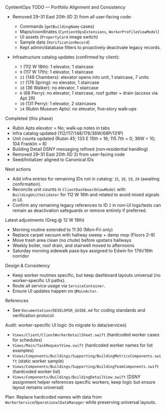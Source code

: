 CyntientOps TODO — Portfolio Alignment and Consistency

- Removed 29–31 East 20th (ID 2) from all user‑facing code:
  - Commands (`getBuildingName` cases)
  - Maps/coordinates (`CyntientOpsExtensions`, `WorkerProfileViewModel`)
  - UI assets (`PropertyCard` image switch)
  - Sample data (`VerificationRecord`)
  - Kept admin/database filters to proactively deactivate legacy records.

- Infrastructure catalog updates (confirmed by client):
  - `7` (112 W 18th): 1 elevator, 1 staircase
  - `9` (117 W 17th): 1 elevator, 1 staircase
  - `21` (148 Chambers): elevator opens into unit, 1 staircase, 7 units
  - `17` (178 Spring): no elevator, 1 staircase
  - `18` (36 Walker): no elevator, 1 staircase
  - `6` (68 Perry): no elevator, 1 staircase, roof gutter + drain (access via Apt 2R)
  - `10` (131 Perry): 1 elevator, 2 staircases
  - `14` (Rubin Museum Apts): no elevator, five‑story walk‑ups

Completed (this phase)

- Rubin Apts elevator = No; walk‑up notes in tabs
- Infra catalog updated (112/117/148/178/36W/68P/131P)
- Unit counts updated (Rubin 45; 133 E 15th = 16; 115 7th = 0; 36W = 10; 104 Franklin = 6)
- Building Detail DSNY messaging refined (non‑residential handling)
- Removed 29–31 East 20th (ID 2) from user‑facing code
- Seed/Initializer aligned to Canonical IDs

Next actions

- Add infra entries for remaining IDs not in catalog: `15`, `16`, `19`, `20` (awaiting confirmation).
- Reconcile unit counts in `ClientDashboardViewModel` with `BuildingUnitValidator` for 112 W 18th and related to avoid mixed signals in UI.
- Confirm any remaining legacy references to ID `2` in non‑UI logs/tests can remain as deactivation safeguards or remove entirely if preferred.

Latest adjustments (Greg @ 12 W 18th)

- Morning routine extended to 11:30 (Mon–Fri only)
- Replace carpet vacuum with hallway sweep + damp mop (Floors 2–9)
- Move trash area clean (no chute) before upstairs hallways
- Weekly boiler, roof drain, and stairwell moved to afternoons
- Saturday morning sidewalk pass‑bys assigned to Edwin for 17th/18th corridor

Design & Consistency

- Keep worker routines specific, but keep dashboard layouts universal (no worker‑specific UI paths).
- Route all service usage via `ServiceContainer`.
- Ensure UI updates happen on `@MainActor`.

References

- See `Documentation/DEVELOPER_GUIDE.md` for coding standards and verification protocol.

Audit: worker-specific UI logic (to migrate to data/services)

- `Views/Client/ClientWorkerDetailSheet.swift` (hardcoded worker cases for schedules)
- `Views/Main/TaskRequestView.swift` (hardcoded worker names for list examples)
- `Views/Components/Buildings/Supporting/BuildingMetricsComponents.swift` (static worker sample)
- `Views/Components/Buildings/Supporting/BuildingTeamComponents.swift` (hardcoded worker list)
- `Views/Components/Buildings/BuildingDetailView.swift` (DSNY assignment helper references specific workers; keep logic but ensure layout remains universal)

Plan: Replace hardcoded names with data from `WorkerService`/`OperationalDataManager` while preserving universal layouts.
